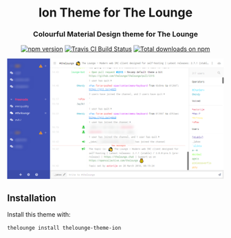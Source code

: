 <h1 align="center">
	Ion Theme for The Lounge
</h1>

<h3 align="center">
	Colourful Material Design theme for The Lounge
</h3>

<p align="center">
	<a href="https://www.npmjs.com/package/thelounge-theme-ion"><img
		alt="npm version"
		src="https://img.shields.io/npm/v/thelounge-theme-ion.svg?style=flat-square"></a>
	<a href="https://travis-ci.org/jake-walker/thelounge-theme-ion"><img
		alt="Travis CI Build Status"
		src="https://img.shields.io/travis/jake-walker/thelounge-theme-ion/master.svg?&style=flat-square"></a>
	<a href="https://npm-stat.com/charts.html?package=thelounge-theme-ion&from=2018-04-22"><img
		alt="Total downloads on npm"
		src="https://img.shields.io/npm/dt/thelounge-theme-ion.svg?colorB=007dc7&style=flat-square"></a>
</p>

<p align="center">
	<img src="screenshot.png" alt="Screenshot of the Ion theme for The Lounge" width="550">
</p>

## Installation

Install this theme with:

```sh
thelounge install thelounge-theme-ion
```
